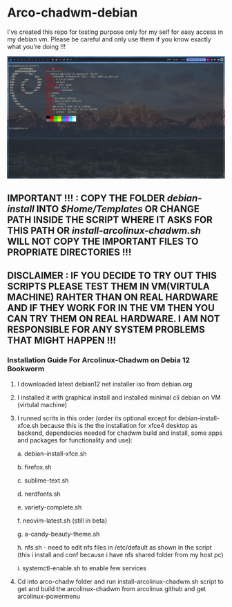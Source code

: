 # Arco-chadwm-debian
I've created this repo for testing purpose only for my self for easy access in my debian vm. 
Please be careful and only use them if you know exactly what you're doing !!!

![image](https://github.com/bojanstrkovski-21/Arco-chadwm-debian/blob/master/chadwm-debian.png)

## IMPORTANT !!! : COPY THE FOLDER  _debian-install_  INTO  _$Home/Templates_ OR CHANGE PATH INSIDE THE SCRIPT WHERE IT ASKS FOR THIS PATH OR *install-arcolinux-chadwm.sh* WILL NOT COPY THE IMPORTANT FILES TO PROPRIATE DIRECTORIES !!!

## DISCLAIMER : IF YOU DECIDE TO TRY OUT THIS SCRIPTS PLEASE TEST THEM IN VM(VIRTULA MACHINE) RAHTER THAN ON REAL HARDWARE AND IF THEY WORK FOR IN THE VM THEN YOU CAN TRY THEM ON REAL HARDWARE. I AM NOT RESPONSIBLE FOR ANY SYSTEM PROBLEMS THAT MIGHT HAPPEN !!!

### Installation Guide For Arcolinux-Chadwm on Debia 12 Bookworm

  1. I downloaded latest debian12 net installer iso from debian.org
  2. I installed it with graphical install and installed minimal cli debian on VM (virtulal machine)
  3. I runned scrits in this order (order its optional except for debian-install-xfce.sh because this is the the installation for xfce4 desktop as backend, dependecies needed for chadwm build and install, some apps and packages for functionality and use):

      a. debian-install-xfce.sh
  
      b. firefox.sh
  
      c. sublime-text.sh
  
      d. nerdfonts.sh
  
      e. variety-complete.sh
  
      f. neovim-latest.sh (still in beta)
  
      g. a-candy-beauty-theme.sh
  
      h. nfs.sh - need to edit nfs files in /etc/default as shown in the script (this i install and conf because i have nfs shared folder from my host pc)
  
      i. systemctl-enable.sh to enable few services
  
  4. Cd into arco-chadw folder and run install-arcolinux-chadwm.sh script to get and build the arcolinux-chadwm from arcolinux github and get arcolinux-powermenu


